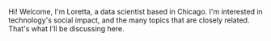 Hi! Welcome, I'm Loretta, a data scientist based in Chicago. I'm interested in technology's social impact, and the many topics that are closely related. That's what I'll be discussing here.
